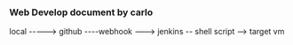 ### Web Develop document by carlo

local -----> github ----webhook ---> jenkins -- shell script --> target vm
